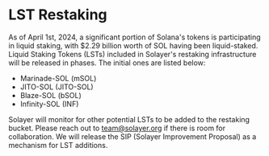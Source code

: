# LST Restaking

As of April 1st, 2024, a significant portion of Solana's tokens is participating in liquid staking, with $2.29 billion worth of SOL having been liquid-staked. Liquid Staking Tokens (LSTs) included in Solayer's restaking infrastructure will be released in phases. The initial ones are listed below:

* Marinade-SOL (mSOL)
* JITO-SOL (JITO-SOL)
* Blaze-SOL (bSOL)
* Infinity-SOL (INF)

Solayer will monitor for other potential LSTs to be added to the restaking bucket. Please reach out to team@solayer.org if there is room for collaboration. We will release the SIP (Solayer Improvement Proposal) as a mechanism for LST additions.&#x20;
